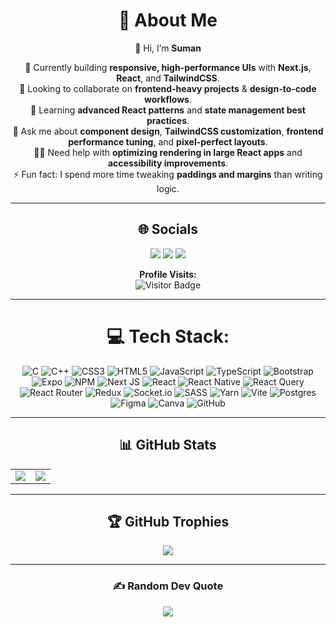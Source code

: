 <div align="center">

# 💫 About Me
👋 Hi, I’m **Suman**  

🔭 Currently building **responsive, high-performance UIs** with **Next.js**, **React**, and **TailwindCSS**.  
🤝 Looking to collaborate on **frontend-heavy projects** & **design-to-code workflows**.  
🌱 Learning **advanced React patterns** and **state management best practices**.  
💬 Ask me about **component design**, **TailwindCSS customization**, **frontend performance tuning**, and **pixel-perfect layouts**.  
🙋‍♂️ Need help with **optimizing rendering in large React apps** and **accessibility improvements**.  
⚡ Fun fact: I spend more time tweaking **paddings and margins** than writing logic.

---

## 🌐 Socials
<p>
<a href="https://www.facebook.com/arunbasnet57/"><img src="https://img.shields.io/badge/Facebook-%231877F2.svg?logo=Facebook&logoColor=white" /></a>
<a href="https://www.linkedin.com/in/sumanbasnet44/"><img src="https://img.shields.io/badge/LinkedIn-%230077B5.svg?logo=linkedin&logoColor=white" /></a>
<a href="mailto:arunbasnet54@gmail.com"><img src="https://img.shields.io/badge/Email-D14836?logo=gmail&logoColor=white" /></a>
</p>
<p align="center">
  <b>Profile Visits:</b><br>
  <img src="https://visitor-badge.laobi.icu/badge?page_id=Basnetsuman4.Basnetsuman4" alt="Visitor Badge" />
</p>


---



# 💻 Tech Stack:
![C](https://img.shields.io/badge/c-%2300599C.svg?style=for-the-badge&logo=c&logoColor=white) ![C++](https://img.shields.io/badge/c++-%2300599C.svg?style=for-the-badge&logo=c%2B%2B&logoColor=white) ![CSS3](https://img.shields.io/badge/css3-%231572B6.svg?style=for-the-badge&logo=css3&logoColor=white) ![HTML5](https://img.shields.io/badge/html5-%23E34F26.svg?style=for-the-badge&logo=html5&logoColor=white) ![JavaScript](https://img.shields.io/badge/javascript-%23323330.svg?style=for-the-badge&logo=javascript&logoColor=%23F7DF1E) ![TypeScript](https://img.shields.io/badge/typescript-%23007ACC.svg?style=for-the-badge&logo=typescript&logoColor=white) ![Bootstrap](https://img.shields.io/badge/bootstrap-%238511FA.svg?style=for-the-badge&logo=bootstrap&logoColor=white) ![Expo](https://img.shields.io/badge/expo-1C1E24?style=for-the-badge&logo=expo&logoColor=#D04A37) ![NPM](https://img.shields.io/badge/NPM-%23CB3837.svg?style=for-the-badge&logo=npm&logoColor=white) ![Next JS](https://img.shields.io/badge/Next-black?style=for-the-badge&logo=next.js&logoColor=white) ![React](https://img.shields.io/badge/react-%2320232a.svg?style=for-the-badge&logo=react&logoColor=%2361DAFB) ![React Native](https://img.shields.io/badge/react_native-%2320232a.svg?style=for-the-badge&logo=react&logoColor=%2361DAFB) ![React Query](https://img.shields.io/badge/-React%20Query-FF4154?style=for-the-badge&logo=react%20query&logoColor=white) ![React Router](https://img.shields.io/badge/React_Router-CA4245?style=for-the-badge&logo=react-router&logoColor=white) ![Redux](https://img.shields.io/badge/redux-%23593d88.svg?style=for-the-badge&logo=redux&logoColor=white) ![Socket.io](https://img.shields.io/badge/Socket.io-black?style=for-the-badge&logo=socket.io&badgeColor=010101) ![SASS](https://img.shields.io/badge/SASS-hotpink.svg?style=for-the-badge&logo=SASS&logoColor=white) ![Yarn](https://img.shields.io/badge/yarn-%232C8EBB.svg?style=for-the-badge&logo=yarn&logoColor=white) ![Vite](https://img.shields.io/badge/vite-%23646CFF.svg?style=for-the-badge&logo=vite&logoColor=white) ![Postgres](https://img.shields.io/badge/postgres-%23316192.svg?style=for-the-badge&logo=postgresql&logoColor=white) ![Figma](https://img.shields.io/badge/figma-%23F24E1E.svg?style=for-the-badge&logo=figma&logoColor=white) ![Canva](https://img.shields.io/badge/Canva-%2300C4CC.svg?style=for-the-badge&logo=Canva&logoColor=white) ![GitHub](https://img.shields.io/badge/github-%23121011.svg?style=for-the-badge&logo=github&logoColor=white)
 
---

## 📊 GitHub Stats
<table>
<tr>
<td><img src="https://github-readme-stats.vercel.app/api?username=Basnetsuman4&theme=tokyonight&hide_border=false&include_all_commits=true&count_private=true" /></td>
<td><img src="https://nirzak-streak-stats.vercel.app/?user=Basnetsuman4&theme=tokyonight&hide_border=false" /></td>
</tr>
</table>

---

## 🏆 GitHub Trophies
<img src="https://github-profile-trophy.vercel.app/?username=Basnetsuman4&theme=tokyonight&no-frame=false&no-bg=true&margin-w=4" />

---

### ✍️ Random Dev Quote
<img src="https://quotes-github-readme.vercel.app/api?type=horizontal&theme=tokyonight" />

</div>
